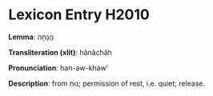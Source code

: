 # Lexicon Entry H2010

**Lemma**: הֲנָחָה

**Transliteration (xlit)**: hănâchâh

**Pronunciation**: han-aw-khaw'

**Description**:
from נוּחַ; permission of rest, i.e. quiet; release.

